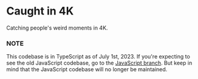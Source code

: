 # Caught in 4K

Catching people's weird moments in 4K.

### NOTE

This codebase is in TypeScript as of July 1st, 2023. If you're expecting to see the old JavaScript codebase, go to the [JavaScript branch](https://github.com/ToastedDev/CaughtIn4K/tree/js). But keep in mind that the JavaScript codebase will no longer be maintained.
